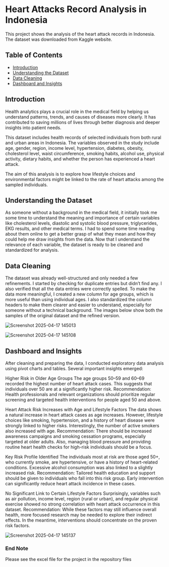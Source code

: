 # Heart Attacks Record Analysis in Indonesia
This project shows the analysis of the heart attack records in Indonesia. The dataset was downloaded from Kaggle website.

## Table of Contents

- [Introduction](#introduction)
- [Understanding the Dataset](#understanding-the-dataset)
- [Data Cleaning](#data-cleaning)
- [Dashboard and Insights](#dashboard-and-insights)

## Introduction

Health analytics plays a crucial role in the medical field by helping us understand patterns, trends, and causes of diseases more clearly. It has contributed to saving millions of lives through better diagnosis and deeper insights into patient needs.

This dataset includes health records of selected individuals from both rural and urban areas in Indonesia. The variables observed in the study include age, gender, region, income level, hypertension, diabetes, obesity, cholesterol level, waist circumference, smoking habits, alcohol use, physical activity, dietary habits, and whether the person has experienced a heart attack.

The aim of this analysis is to explore how lifestyle choices and environmental factors might be linked to the rate of heart attacks among the sampled individuals.


## Understanding the Dataset

As someone without a background in the medical field, it initially took me some time to understand the meaning and importance of certain variables like cholesterol levels, diastolic and systolic blood pressure, triglycerides, EKG results, and other medical terms. I had to spend some time reading about them online to get a better grasp of what they mean and how they could help me draw insights from the data. Now that I understand the relevance of each variable, the dataset is ready to be cleaned and standardized for analysis.

## Data Cleaning

The dataset was already well-structured and only needed a few refinements. I started by checking for duplicate entries but didn’t find any. I also verified that all the data entries were correctly spelled. To make the data more meaningful, I created a new column for age groups, which is more useful than using individual ages. I also standardized the column headers to make them clearer and easier to understand, especially for someone without a technical background. The images below show both the samples of the original dataset and the refined version.


![Screenshot 2025-04-17 145013](https://github.com/user-attachments/assets/4e2c2c2b-b3a2-4ccf-9920-237d34df2940)

![Screenshot 2025-04-17 145108](https://github.com/user-attachments/assets/0753421e-d004-4d2a-8cb8-768d1787181f)


## Dashboard and Insights

After cleaning and preparing the data, I conducted exploratory data analysis using pivot charts and tables. Several important insights emerged:

Higher Risk in Older Age Groups
The age groups 50–59 and 60–69 recorded the highest number of heart attack cases. This suggests that individuals over 50 are at a significantly higher risk.
Recommendation: Health professionals and relevant organizations should prioritize regular screening and targeted health interventions for people aged 50 and above.

Heart Attack Risk Increases with Age and Lifestyle Factors
The data shows a natural increase in heart attack cases as age increases. However, lifestyle choices like smoking, hypertension, and a history of heart disease were strongly linked to higher risks. Interestingly, the number of active smokers also increased with age.
Recommendation: There should be increased awareness campaigns and smoking cessation programs, especially targeted at older adults. Also, managing blood pressure and providing routine heart health checks for high-risk individuals should be a focus.

Key Risk Profile Identified
The individuals most at risk are those aged 50+, who currently smoke, are hypertensive, or have a history of heart-related conditions. Excessive alcohol consumption was also linked to a slightly increased risk.
Recommendation: Tailored health education and support should be given to individuals who fall into this risk group. Early intervention can significantly reduce heart attack incidence in these cases.

No Significant Link to Certain Lifestyle Factors
Surprisingly, variables such as air pollution, income level, region (rural or urban), and regular physical exercise showed no strong correlation with heart attack occurrence in this dataset.
Recommendation: While these factors may still influence overall health, more focused research may be needed to explore their indirect effects. In the meantime, interventions should concentrate on the proven risk factors.

![Screenshot 2025-04-17 145137](https://github.com/user-attachments/assets/1ce09d9a-d99b-4188-be49-fcecfe3be68e)

### End Note

Please see the excel file for the project in the repository files





